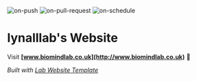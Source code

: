 
  ![on-push](../../actions/workflows/on-push.yaml/badge.svg)
  ![on-pull-request](../../actions/workflows/on-pull-request.yaml/badge.svg)
  ![on-schedule](../../actions/workflows/on-schedule.yaml/badge.svg)

  # lynalllab's Website

  Visit **[www.biomindlab.co.uk](http://www.biomindlab.co.uk)** 🚀

  _Built with [Lab Website Template](https://greene-lab.gitbook.io/lab-website-template-docs)_

